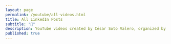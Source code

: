 ```yaml
---
layout: page
permalink: /youtube/all-videos.html
title: All LinkedIn Posts
subtitle: "🎥"
description: YouTube videos created by César Soto Valero, organized by year.
published: true
---
```


